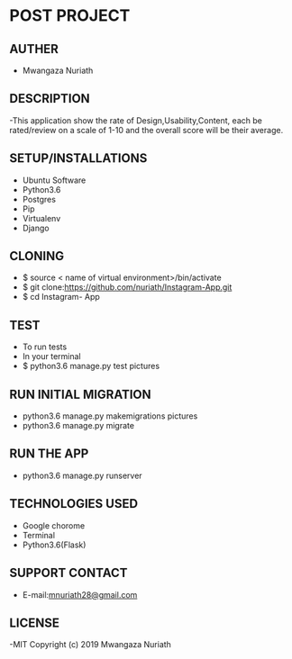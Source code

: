 # POST PROJECT

## AUTHER

- Mwangaza Nuriath

## DESCRIPTION

-This application show the rate of Design,Usability,Content,  each be rated/review on a scale of 1-10 and the overall score will be their average.

## SETUP/INSTALLATIONS

- Ubuntu Software
- Python3.6
- Postgres
- Pip
- Virtualenv
- Django

## CLONING

- $ source < name of virtual environment>/bin/activate
- $ git clone:https://github.com/nuriath/Instagram-App.git
- $ cd Instagram- App

## TEST 

- To run tests
- In your terminal
- $ python3.6 manage.py test pictures

## RUN INITIAL MIGRATION

- python3.6 manage.py makemigrations pictures
- python3.6 manage.py migrate

## RUN THE APP

- python3.6 manage.py runserver

## TECHNOLOGIES USED

- Google chorome
- Terminal
- Python3.6(Flask)

## SUPPORT CONTACT 

- E-mail:mnuriath28@gmail.com 

## LICENSE

-MIT Copyright (c) 2019 Mwangaza Nuriath